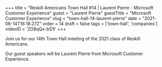 +++
title = "Reskill Americans Town Hall #14 | Laurent Pierre - Microsoft Customer Experience"
guest = "Laurent Pierre"
guestTitle = "Microsoft Customer Experience"
slug = "town-hall-14-laurent-pierre"
date = "2021-06-14T16:18:27Z"
order = 14
draft = false
tags = ['town-hall', 'companies']
videoID = 'ZO8qQx-bS1I'
+++

Join us for our 14th Town Hall meeting of the 2021 class of Reskill Americans.

Our guest speakers will be Laurent Pierre from Microsoft Customer Experience.

